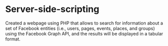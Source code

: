 # Server-side-scripting
Created a webpage using PHP that allows to search for information about a set of Facebook entities (i.e., users, pages, events, places, and groups) using the Facebook Graph API, and the results will be displayed in a tabular format.

